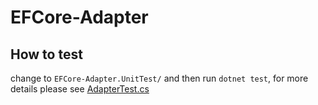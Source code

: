 # EFCore-Adapter

## How to test

change to `EFCore-Adapter.UnitTest/` and then run `dotnet test`, for more details please see [AdapterTest.cs](EFCore-Adapter.UnitTest/AdapterTest.cs)


